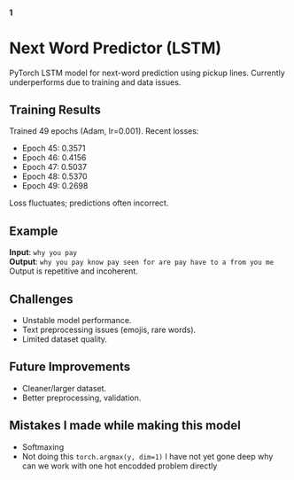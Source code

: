 #### 1
# Next Word Predictor (LSTM)

PyTorch LSTM model for next-word prediction using pickup lines. Currently underperforms due to training and data issues.

## Training Results
Trained 49 epochs (Adam, lr=0.001). Recent losses:
- Epoch 45: 0.3571
- Epoch 46: 0.4156
- Epoch 47: 0.5037
- Epoch 48: 0.5370
- Epoch 49: 0.2698

Loss fluctuates; predictions often incorrect.

## Example
**Input**: `why you pay`  
**Output**: `why you pay know pay seen for are pay have to a from you me`  
Output is repetitive and incoherent.

## Challenges
- Unstable model performance.
- Text preprocessing issues (emojis, rare words).
- Limited dataset quality.

## Future Improvements
- Cleaner/larger dataset.
- Better preprocessing, validation.

## Mistakes I made while making this model
- Softmaxing 
- Not doing this ```torch.argmax(y, dim=1)```
I have not yet gone deep why can we work with one hot encodded problem directly


